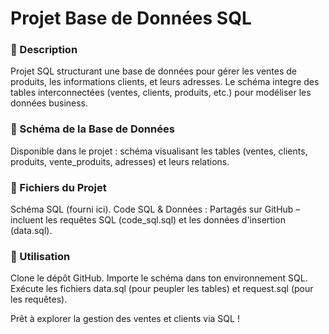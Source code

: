 # Projet Base de Données SQL

### 📌 Description
Projet SQL structurant une base de données pour gérer les ventes de produits, les informations clients, et leurs adresses. Le schéma integre des tables interconnectées (ventes, clients, produits, etc.) pour modéliser les données business.

### 🔗 Schéma de la Base de Données
Disponible dans le projet : schéma visualisant les tables (ventes, clients, produits, vente_produits, adresses) et leurs relations.

### 📁 Fichiers du Projet
Schéma SQL (fourni ici).
Code SQL & Données : Partagés sur GitHub – incluent les requêtes SQL (code_sql.sql) et les données d'insertion (data.sql).

### 🚀 Utilisation
Clone le dépôt GitHub.
Importe le schéma dans ton environnement SQL.
Exécute les fichiers data.sql (pour peupler les tables) et request.sql (pour les requêtes).

Prêt à explorer la gestion des ventes et clients via SQL !

